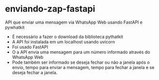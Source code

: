 # enviando-zap-fastapi
API que enviar uma mensagem via WhatsApp Web usando FastAPI e pywhatkit

- É necessário a fazer o download da biblioteca pythatkit
- A API foi instalada em um localhost usando uvicorn
- Foi usado FastAPI
- O a API envia uma mensagem para um número informado através do WhatsApp Web
- Pode também ser informado se deseja fechar ou não a janela após o envio, tempo para enviar a mensagem, tempo para fechar a janela e se deseja fechar a janela.

